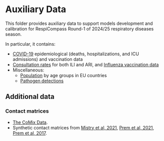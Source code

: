 # Auxiliary Data

This folder provides auxiliary data to support models development and calibration for RespiCompass Round-1 of 2024/25 respiratory diseases season.

In particular, it contains: 
- [COVID-19](https://github.com/european-modelling-hubs/RespiCompass/tree/main/auxiliary-data/covid-19) epidemiological (deaths, hospitalizations, and ICU admissions) and vaccination data
- [Consultation rates](https://github.com/european-modelling-hubs/RespiCompass/tree/main/auxiliary-data/influenza/epidemiological) for both ILI and ARI, and [Influenza vaccination data](https://github.com/european-modelling-hubs/RespiCompass/tree/main/auxiliary-data/influenza/vaccination)
- Miscellaneous:
  - [Population](https://github.com/european-modelling-hubs/RespiCompass/tree/main/auxiliary-data/miscellaneous/population) by age groups in EU countries
  - [Pathogen detections](https://github.com/european-modelling-hubs/RespiCompass/tree/main/auxiliary-data/miscellaneous/population)


## Additional data 

### Contact matrices 
- [The CoMix Data](https://socialcontactdata.org/data/).
- Synthetic contact matrices from [Mistry et al, 2021](https://github.com/mobs-lab/mixing-patterns), [Prem et al, 2021](https://journals.plos.org/ploscompbiol/article?id=10.1371/journal.pcbi.1009098), [Prem et al, 2017](https://journals.plos.org/ploscompbiol/article?id=10.1371/journal.pcbi.1005697).
